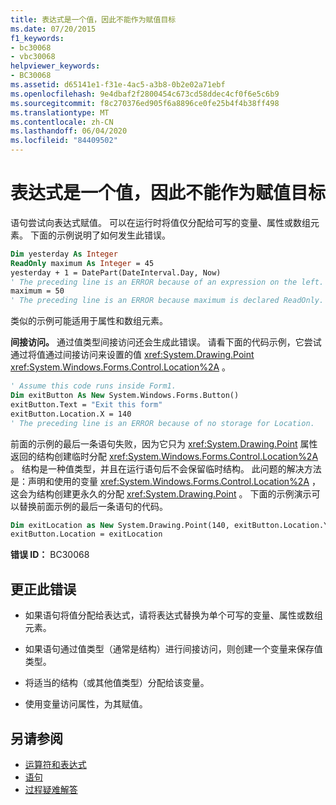 ```yaml
---
title: 表达式是一个值，因此不能作为赋值目标
ms.date: 07/20/2015
f1_keywords:
- bc30068
- vbc30068
helpviewer_keywords:
- BC30068
ms.assetid: d65141e1-f31e-4ac5-a3b8-0b2e02a71ebf
ms.openlocfilehash: 9e4dbaf2f2800454c673cd58ddec4cf0f6e5c6b9
ms.sourcegitcommit: f8c270376ed905f6a8896ce0fe25b4f4b38ff498
ms.translationtype: MT
ms.contentlocale: zh-CN
ms.lasthandoff: 06/04/2020
ms.locfileid: "84409502"
---
```

# <a name="expression-is-a-value-and-therefore-cannot-be-the-target-of-an-assignment"></a>表达式是一个值，因此不能作为赋值目标

语句尝试向表达式赋值。 可以在运行时将值仅分配给可写的变量、属性或数组元素。 下面的示例说明了如何发生此错误。

```vb
Dim yesterday As Integer
ReadOnly maximum As Integer = 45
yesterday + 1 = DatePart(DateInterval.Day, Now)
' The preceding line is an ERROR because of an expression on the left.
maximum = 50
' The preceding line is an ERROR because maximum is declared ReadOnly.
```

类似的示例可能适用于属性和数组元素。

**间接访问。** 通过值类型间接访问还会生成此错误。 请看下面的代码示例，它尝试通过将值通过间接访问来设置的值 <xref:System.Drawing.Point> <xref:System.Windows.Forms.Control.Location%2A> 。

```vb
' Assume this code runs inside Form1.
Dim exitButton As New System.Windows.Forms.Button()
exitButton.Text = "Exit this form"
exitButton.Location.X = 140
' The preceding line is an ERROR because of no storage for Location.
```

前面的示例的最后一条语句失败，因为它只为 <xref:System.Drawing.Point> 属性返回的结构创建临时分配 <xref:System.Windows.Forms.Control.Location%2A> 。 结构是一种值类型，并且在运行语句后不会保留临时结构。 此问题的解决方法是：声明和使用的变量 <xref:System.Windows.Forms.Control.Location%2A> ，这会为结构创建更永久的分配 <xref:System.Drawing.Point> 。 下面的示例演示可以替换前面示例的最后一条语句的代码。

```vb
Dim exitLocation as New System.Drawing.Point(140, exitButton.Location.Y)
exitButton.Location = exitLocation
```

**错误 ID：** BC30068

## <a name="to-correct-this-error"></a>更正此错误

- 如果语句将值分配给表达式，请将表达式替换为单个可写的变量、属性或数组元素。

- 如果语句通过值类型（通常是结构）进行间接访问，则创建一个变量来保存值类型。

- 将适当的结构（或其他值类型）分配给该变量。

- 使用变量访问属性，为其赋值。

## <a name="see-also"></a>另请参阅

- [运算符和表达式](../../programming-guide/language-features/operators-and-expressions/index.md)
- [语句](../../programming-guide/language-features/statements.md)
- [过程疑难解答](../../programming-guide/language-features/procedures/troubleshooting-procedures.md)
